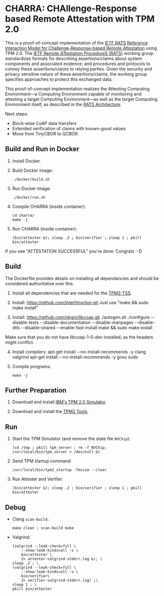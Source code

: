 # CHARRA: CHAllenge-Response based Remote Attestation with TPM 2.0

This is a proof-of-concept implementation of the [IETF RATS](https://datatracker.ietf.org/wg/rats/about/) [Reference Interaction Model for Challenge-Response-based Remote Attestation](https://datatracker.ietf.org/doc/draft-birkholz-rats-reference-interaction-model/) using TPM 2.0. The [IETF Remote ATtestation ProcedureS (RATS)](https://datatracker.ietf.org/wg/rats/about/) working group standardizes formats for describing assertions/claims about system components and associated evidence; and procedures and protocols to convey these assertions/claims to relying parties. Given the security and privacy sensitive nature of these assertions/claims, the working group specifies approaches to protect this exchanged data.

This proof-of-concept implementation realizes the Attesting Computing Environment—a Computing Environment capable of monitoring and attesting a target Computing Environment—as well as the target Computing Environment itself, as described in the [RATS Architecture](https://datatracker.ietf.org/doc/draft-birkholz-rats-architecture/).

Next steps:

* Block-wise CoAP data transfers
* Extended verification of claims with known-good values
* Move from TinyCBOR to QCBOR.

## Build and Run in Docker

1. Install Docker.

2. Build Docker image:

       ./docker/build.sh

3. Run Docker image:

       ./docker/run.sh

4. Compile CHARRA (inside container):

       cd charra/
       make -j

5. Run CHARRA (inside container):

       (bin/attester &); sleep .2 ; bin/verifier ; sleep 1 ; pkill bin/attester

If you see "ATTESTATION SUCCESSFUL" you're done. Congratz :-D



## Build

The Dockerfile provides details on installing all dependancies and should be
considered authoritative over this.

1. Install all dependencies that are needed for the
[TPM2-TSS](https://github.com/tpm2-software/tpm2-tss/blob/master/INSTALL.md).

2. Install: https://github.com/intel/tinycbor.git
   Just use "make && sudo make install"

3. Install: https://github.com/obgm/libcoap.git
   ./autogen.sh
   ./configure --disable-tests --disable-documentation --disable-manpages --disable-dtls --disable-shared --enable-fast-install
   make && sudo make install

  Make sure that you do not have libcoap-1-0-dev installed, as the headers
might conflict.

4. Install compilers:
   apt-get install --no-install-recommends -y clang valgrind
   apt-get install --no-install-recommends -y gosu sudo

5. Compile programs:

       make -j



## Further Preparation

1. Download and install [IBM's TPM 2.0 Simulator](https://sourceforge.net/projects/ibmswtpm2/).

2. Download and install the [TPM2 Tools](https://github.com/tpm2-software/tpm2-tools).



## Run

1. Start the TPM Simulator (and remove the state file `NVChip`):

       (cd /tmp ; pkill tpm_server ; rm -f NVChip; /usr/local/bin/tpm_server > /dev/null &)

2. Send TPM startup command:

       /usr/local/bin/tpm2_startup -Tmssim --clear

3. Run Attester and Verifier:

       (bin/attester &); sleep .2 ; bin/verifier ; sleep 1 ; pkill bin/attester

## Debug

* Clang `scan-build`:

      make clean ; scan-build make

* Valgrind:

      (valgrind --leak-check=full \
          --show-leak-kinds=all -v \
          bin/attester \
          2> attester-valgrind-stderr.log &); \
      sleep .2 ; \
      (valgrind --leak-check=full \
          --show-leak-kinds=all -v \
          bin/verifier\
          2> verifier-valgrind-stderr.log) ;\
      sleep 1 ; \
      pkill bin/attester


